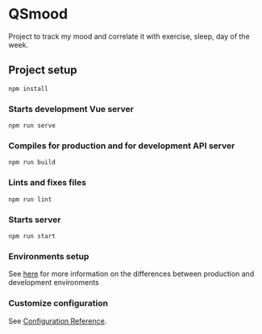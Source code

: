 # QSmood

Project to track my mood and correlate it with exercise, sleep, day of the week.

## Project setup
```
npm install
```

### Starts development Vue server
```
npm run serve
```

### Compiles for production and for development API server
```
npm run build
```

### Lints and fixes files
```
npm run lint
```

### Starts server
```
npm run start
```

### Environments setup

See [here](https://medium.com/swlh/how-to-deploy-your-vue-app-to-heroku-to-boost-your-productivity-2ef3919cfdb5) for more information on the differences between production and development environments

### Customize configuration
See [Configuration Reference](https://cli.vuejs.org/config/).
